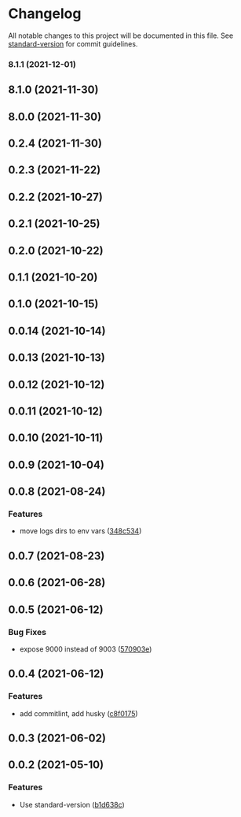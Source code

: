 # Changelog

All notable changes to this project will be documented in this file. See [standard-version](https://github.com/conventional-changelog/standard-version) for commit guidelines.

### 8.1.1 (2021-12-01)

## 8.1.0 (2021-11-30)

## 8.0.0 (2021-11-30)

## 0.2.4 (2021-11-30)

## 0.2.3 (2021-11-22)

## 0.2.2 (2021-10-27)

## 0.2.1 (2021-10-25)

## 0.2.0 (2021-10-22)

## 0.1.1 (2021-10-20)

## 0.1.0 (2021-10-15)

## 0.0.14 (2021-10-14)

## 0.0.13 (2021-10-13)

## 0.0.12 (2021-10-12)

## 0.0.11 (2021-10-12)

## 0.0.10 (2021-10-11)

## 0.0.9 (2021-10-04)

## 0.0.8 (2021-08-24)


### Features

* move logs dirs to env vars ([348c534](https://github.com/damlys/phpdock/commit/348c53438b4a17f65b10b6383db94848f4729b1a))

## 0.0.7 (2021-08-23)

## 0.0.6 (2021-06-28)

## 0.0.5 (2021-06-12)


### Bug Fixes

* expose 9000 instead of 9003 ([570903e](https://github.com/damlys/phpdock/commit/570903e893038ebf1f7d9897e6cf93a0793247b5))

## 0.0.4 (2021-06-12)


### Features

* add commitlint, add husky ([c8f0175](https://github.com/damlys/phpdock/commit/c8f01752b938ef2a646620b0023ac46bd42f33d7))

## 0.0.3 (2021-06-02)

## 0.0.2 (2021-05-10)


### Features

* Use standard-version ([b1d638c](https://github.com/damlys/phpdock/commit/b1d638c02fd5817d15b7920836766bcea95b428b))
